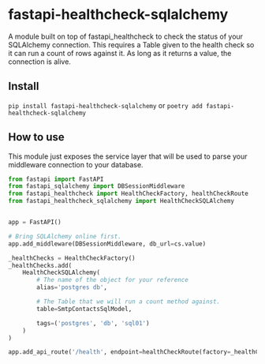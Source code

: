 # fastapi-healthcheck-sqlalchemy

A module built on top of fastapi_healthcheck to check the status of your SQLAlchemy connection.  This requires a Table given to the health check so it can run a count of rows against it.  As long as it returns a value, the connection is alive.

## Install

`pip install fastapi-healthcheck-sqlalchemy` or `poetry add fastapi-healthcheck-sqlalchemy`

## How to use

This module just exposes the service layer that will be used to parse your middleware connection to your database.  

```python
from fastapi import FastAPI
from fastapi_sqlalchemy import DBSessionMiddleware
from fastapi_healthcheck import HealthCheckFactory, healthCheckRoute
from fastapi_healthcheck_sqlalchemy import HealthCheckSQLAlchemy


app = FastAPI()

# Bring SQLAlchemy online first.
app.add_middleware(DBSessionMiddleware, db_url=cs.value)

_healthChecks = HealthCheckFactory()
_healthChecks.add(
    HealthCheckSQLAlchemy(
        # The name of the object for your reference
        alias='postgres db',  

        # The Table that we will run a count method against.
        table=SmtpContactsSqlModel, 

        tags=('postgres', 'db', 'sql01')
    )
)

app.add_api_route('/health', endpoint=healthCheckRoute(factory=_healthChecks))
```

